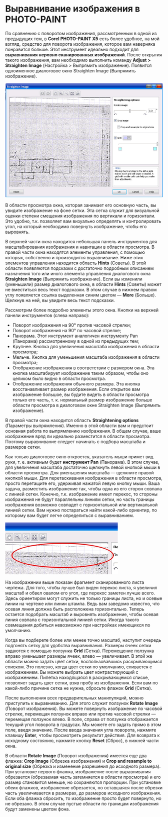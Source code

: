 # Выравнивание изображения в PHOTO-PAINT

По сравнению с поворотом изображения, рассмотренным в одной из предыдущих тем, в **Corel PHOTO-PAINT Х5** есть более удобное, на мой взгляд, средство для поворота изображения, которое вам наверняка понравится больше. Этот инструмент идеально подходит для **выравнивания неровно сканированных изображений**. После открытия такого изображения, вам необходимо выполнить команду **Adjust > Straighten Image** (Настройка > Выпрямить изображение). Появится одноименное диалоговое окно Straighten Image (Выпрямить изображение).

![Выравнивание изображения в PHOTO-PAINT](./f734016a-3f67-45c2-b032-4a8a20220a5b.jpg)

В области просмотра окна, которая занимает его основную часть, вы увидите изображение на фоне сетки. Эта сетка служит для визуальной оценки степени смещения изображения по вертикали и горизонтали. Это удобно, т.к. позволяет вам визуально определять и контролировать угол, на который необходимо повернуть изображение, чтобы его выровнять.

В верхней части окна находится небольшая панель инструментов для масштабирования изображения и навигации в области просмотра. В правой части окна находятся элементы управления, с помощью которых, собственно и производится выравнивание. Ниже этих элементов управления находится область **Hints** (Советы). В этой области появляются подсказки с достаточно подробным описанием назначения того или иного элемента управления диалогового окна **Straighten Image** (Выпрямить изображение). Если вы изменили (уменьшили) размер диалогового окна, в области **Hints** (Советы) может не вместиться весь текст подсказки. В этом случае в нижнем правом углу появляется ссылка выделенная синим цветом — **More** (Больше). Щелкнув на ней, вы увидите весь текст подсказки.

Рассмотрим более подробно элементы этого окна. Кнопки на верхней панели инструментов (слева направо):

*   Поворот изображения на 90° против часовой стрелки;
*   Поворот изображения на 90° по часовой стрелке;
*   Панорама. Этот инструмент аналогичен инструменту Pan (Панорама) рассмотренному в одной из предыдущих тем;
*   Крупнее. Кнопка для увеличения масштаба изображения в области просмотра;
*   Мельче. Кнопка для уменьшения масштаба изображения в области просмотра;
*   Отображение изображения в соответствии с размером окна. Эта кнопка масштабирует изображение таким образом, чтобы оно целиком было видно в области просмотра.
*   Отображение изображения обычного размера. Эта кнопка восстанавливает размер изображения. Если открытое вам изображение большое, вы будите видеть в области просмотра только его часть, т. к. нормальный размер изображение больше области просмотра в диалоговом окне Straighten Image (Выпрямить изображение).

В правой части окна находится область **Straightening options** (Параметры выпрямления). Именно в этой области вам и предстоит основная работа по выпрямлению изображения. В общем случае, ваше изображение вряд ли идеально разместится в области просмотра. Поэтому выравнивание следует начинать с подбора масштаба и размеров сетки.

Как только диалоговое окно откроется, указатель мыши примет вид руки, т. е. активным будет **инструмент Pan** (Панорама). В этом случае, для увеличения масштаба достаточно щелкнуть левой кнопкой мыши в области просмотра. Для уменьшения масштаба — щелкните правой кнопкой мыши. Для перетаскивания изображения в области просмотра, просто перетащите его, удерживая нажатой левую кнопку мыши. Ваша задача, разместить изображение так, чтобы одна из его сторон совпала с линией сетки. Конечно, т.к. изображение имеет перекос, то стороны изображения не будут параллельны линиям сетки, но часть границы изображения возможно совпадет с горизонтальной или вертикальной линией сетки. Вам нужно постараться найти какой-либо ориентир, по которому вам будет легче определиться с выравниванием.

![Выравнивание изображения в PHOTO-PAINT](./fe838211-5a6c-4b47-96c6-ffa536bbbb0a.jpg)

На изображении выше показан фрагмент сканированного листа чертежа. Для того, чтобы лучше был виден перекос листа, я увеличил масштаб и обвел овалом его угол, где перекос заметен лучше всего. Здесь ориентиром могут служить не только границы листа, но и осевые линии на чертеже или линии штампа. Ведь вам заведомо известно, что осевая линия должна быть расположена горизонтально. Теперь остается подобрать масштаб и выровнять изображение, чтобы осевая линия совпала с горизонтальной линией сетки. Иногда такого совмещения добиться невозможно при настройках имеющихся по умолчанию.

Когда вы подберете более или менее точно масштаб, наступит очередь подгонять сетку для удобства выравнивания. Размеры ячеек сетки задаются с помощью ползунка **Grid** (Сетка). Перемещение ползунка вправо уменьшает размеры ячеек, влево — увеличивает. В этой же области можно задать цвет сетки, воспользовавшись раскрывающимся списком. Это полезно, когда цвет сетки по умолчанию, сливается с изображением. Вы можете выбрать цвет контрастирующий с изображением. Пипетка находящаяся в раскрывающемся списке, позволяет задать цвет сетки, взяв пробу из изображения. Если вам по какой-либо причине сетка не нужна, сбросьте флажок **Grid** (Сетка).

После выполнения всех предварительных манипуляций, можно приступить к выравниванию. Для этого служит ползунок **Rotate Image** (Поворот изображения). Вы можете повернуть изображение по часовой стрелке, перемещая ползунок вправо или против часовой стрелки — перемещая ползунок влево. В поле, справа от ползунка отображается текущий угол поворота в градусах. Мы можете его задать прямо в этом поле, введя значение. После ввода значения угла поворота, нажмите клавишу **Enter**, чтобы просмотреть результат действия. Для возврата к исходному состоянию, нажмите кнопку **Reset** (Сброс), в нижней части окна.

В области **Rotate Image** (Поворот изображения) имеется еще два флажка: **Crop image** (Обрезка изображения) и **Crop and resample to original size** (Обрезка и изменение разрешения до исходного размера). При установке первого флажка, изображение после выравнивания обрезается (обрезаемая часть затемняется в области просмотра) и его размер становится меньше, но сохраняются пропорции. При установке обеих флажков, изображение обрезается, но оставшаяся после обрезки часть увеличивается в размерах, до размеров исходного изображения. Если оба флажка сбросить, то изображение просто будет повернуто, но не обрезано. В этом случае пустые области по границам изображения будут заменены цветом фона.